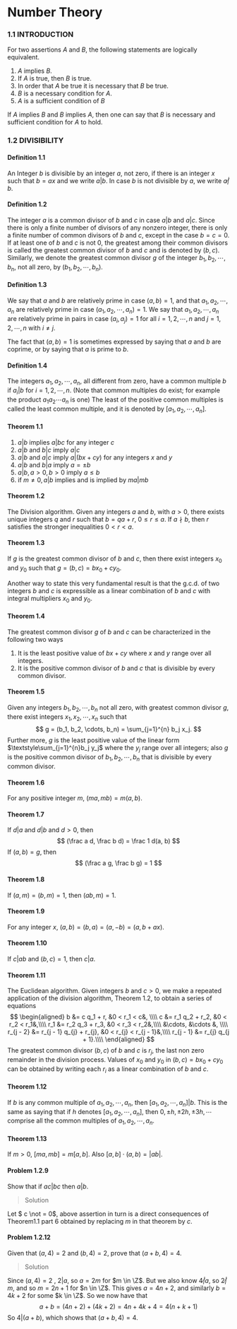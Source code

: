 # Number Theory
### 1.1 INTRODUCTION
For two assertions $A$ and $B$, the following statements are logically equivalent.

1. $A$ implies $B$.
2. If $A$ is true, then $B$ is true.
3. In order that $A$ be true it is necessary that $B$ be true.
4. $B$ is a necessary condition for $A$.
5. $A$ is a sufficient condition of $B$

If $A$ implies $B$ and $B$ implies $A$, then one can say that $B$ is necessary and sufficient condition for $A$ to hold.


### 1.2 DIVISIBILITY

#### Definition 1.1
An Integer $b$ is divisible by an integer $a$, not zero, if there is an integer $x$ such that $b = ax$ and we write $a|b$. In case $b$ is not divisible by $a$, we write $a \not|  b$.

#### Definition 1.2
The integer $a$ is a common divisor of $b$ and $c$ in case $a|b$ and $a|c$.
Since there is only a finite number of divisors of any nonzero integer, there is only a finite number of common divisors of $b$ and $c$, except in the case $b = c = 0$.
If at least one of $b$ and $c$ is not 0, the greatest among their common divisors is called the greatest common divisor of $b$ and $c$ and is denoted by $(b, c)$.
Similarly, we denote the greatest common divisor $g$ of the integer $b_1, b_2, \dotsm , b_n$, not all zero, by $(b_1, b_2, \dotsm, b_n)$.

#### Definition 1.3
We say that $a$ and $b$ are relatively prime in case $(a, b) = 1$, and that $a_1, a_2, \dotsm, a_n$ are relatively prime in case $(a_1, a_2, \dotsm, a_n) = 1$.
We say that $a_1, a_2, \dotsm, a_n$ are relatively prime in pairs in case $(a_i, a_j) = 1$ for all $i = 1, 2, \dotsm, n$ and $j = 1, 2, \dotsm, n$ with $i \not = j$.

The fact that $(a, b) = 1$ is sometimes expressed by saying that $a$ and $b$ are coprime, or by saying that $a$ is prime to $b$.

#### Definition 1.4
The integers $a_1, a_2, \dotsm, a_n$, all different from zero, have a common multiple $b$ if $a_i|b$ for $i = 1, 2, \dotsm, n$.
(Note that common multiples do exist; for example the product $a_1 a_2 \dotsm a_n$ is one)
The least of the positive common multiples is called the least common multiple, and it is denoted by $[a_1, a_2, \dotsm, a_n]$.


#### Theorem 1.1
1. $a|b \text{ implies } a|bc \text{ for any integer } c$  
2. $a|b \text{ and } b|c \text{ imply  } a|c$
3. $a|b \text{ and } a|c \text{ imply } a|(bx+cy) \text{ for any integers } x \text{ and } y$
4. $a|b \text{ and } b|a \text{ imply } a = \pm b$
5. $a|b, a > 0, b > 0 \text{ imply } a \leqslant b$
6. $\text{if } m \ne 0, a|b \text{ implies and is implied by } ma|mb$

#### Theorem 1.2
The Division algorithm. Given any integers $a$ and $b$, with $a > 0$, there exists unique integers $q$ and $r$ such that $b = qa + r$, $0 \leqslant r \le a$. If $a \nmid b$, then $r$ satisfies the stronger inequalities $0 < r < a$.

#### Theorem 1.3
If $g$ is the greatest common divisor of $b$ and $c$, then there exist integers $x_0$ and $y_0$ such that $g = (b, c) = bx_0 + cy_0$.

Another way to state this very fundamental result is that the g.c.d. of two integers $b$ and $c$ is expressible as a linear combination of $b$ and $c$ with integral multipliers $x_0$ and $y_0$.

#### Theorem 1.4 
The greatest common divisor $g$ of $b$ and $c$ can be characterized in the following two ways  
1. It is the least positive value of $bx + cy$ where $x$ and $y$ range over all integers.  
2. It is the positive common divisor of $b$ and $c$ that is divisible by every common divisor.

#### Theorem 1.5
Given any integers $b_1, b_2, \cdots, b_n$ not all zero, with greatest common divisor $g$, there exist integers $x_1, x_2, \cdots, x_n$ such that
$$
g = (b_1, b_2, \cdots, b_n) = \sum_{j=1}^{n} b_j x_j.
$$
Further more, $g$ is the least positive value of the linear form $\textstyle\sum_{j=1}^{n}b_j y_j$ where the $y_j$ range over all integers; also $g$ is the positive common divisor of $b_1, b_2, \cdots, b_n$ that is divisible by every common divisor.

#### Theorem 1.6
For any positive integer $m$, $(ma, mb) = m(a, b)$.

#### Theorem 1.7
If $d|a$ and $d|b$ and $d > 0$, then
$$
(\frac a d, \frac b d) = \frac 1 d(a, b)
$$
If $(a, b) = g$, then 
$$
(\frac a g, \frac b g) = 1
$$

#### Theorem 1.8
If $(a, m) = (b, m) = 1$, then $(ab, m) = 1$.

#### Theorem 1.9
For any integer $x$, $(a, b) = (b, a) = (a, -b) = (a, b+ax)$.

#### Theorem 1.10
If $c|ab$ and $(b, c) = 1$, then $c|a$.

#### Theorem 1.11
The Euclidean algorithm. Given integers $b$ and $c > 0$, we make a repeated application of the division algorithm, Theorem 1.2, to obtain a series of equations
$$
\begin{aligned}
b &= c q_1 + r,     &0 < r_1 < c&, \\\\
c &= r_1 q_2 + r_2,  &0 < r_2 < r_1&,\\\\
r_1 &= r_2 q_3 + r_3,  &0 < r_3 < r_2&,\\\\
&\cdots, &\cdots &, \\\\
r_{j - 2} &= r_{j - 1} q_{j} + r_{j},  &0 < r_{j} < r_{j - 1}&,\\\\
r_{j - 1} &= r_{j} q_{j + 1}.\\\\
\end{aligned}
$$
The greatest common divisor $(b, c)$ of $b$ and $c$ is $r_j$, the last non zero remainder in the division process. Values of $x_0$ and $y_0$ in $(b, c) = bx_0 + cy_0$ can be obtained by writing each $r_i$ as a linear combination of $b$ and $c$.

#### Theorem 1.12
If $b$ is any common multiple of $a_1, a_2, \dotsm, a_n$, then $[a_1, a_2, \dotsm, a_n]|b$. 
This is the same as saying that if $h$ denotes $[a_1, a_2, \dotsm, a_n]$, then $0, ±h, ±2h, ±3h, \dotsm$ comprise all the common multiples of $a_1, a_2, \dotsm, a_n$.

#### Theorem 1.13
If $m > 0$, $[ma, mb] = m[a, b]$. Also $[a, b] \cdot (a, b) = |ab|$.

#### Problem 1.2.9
Show that if $ac|bc$ then $a|b$.

>Solution
>
Let $ c \not = 0$, above assertion in turn is a direct consequences of Theorem1.1 part 6 obtained by replacing $m$ in that theorem by $c$.

#### Problem 1.2.12
Given that $(a, 4) = 2$ and $(b, 4) = 2$, prove that $(a + b, 4) = 4$.

>Solution
>
Since $(a, 4) = 2$ , $2|a$, so $a = 2m$ for $m \in \Z$.
But we also know $4 \not | a$, so $2 \not | m$, and so $m = 2n + 1$ for $n \in \Z$.
This gives $a = 4n + 2$, and similarly $b = 4k + 2$ for some $k \in \Z$.
So we now have that
$$
a + b = (4n + 2) + (4k + 2) = 4n + 4k + 4 = 4(n + k + 1)
$$
So $4 | (a + b)$, which shows that $(a + b, 4) = 4$.



